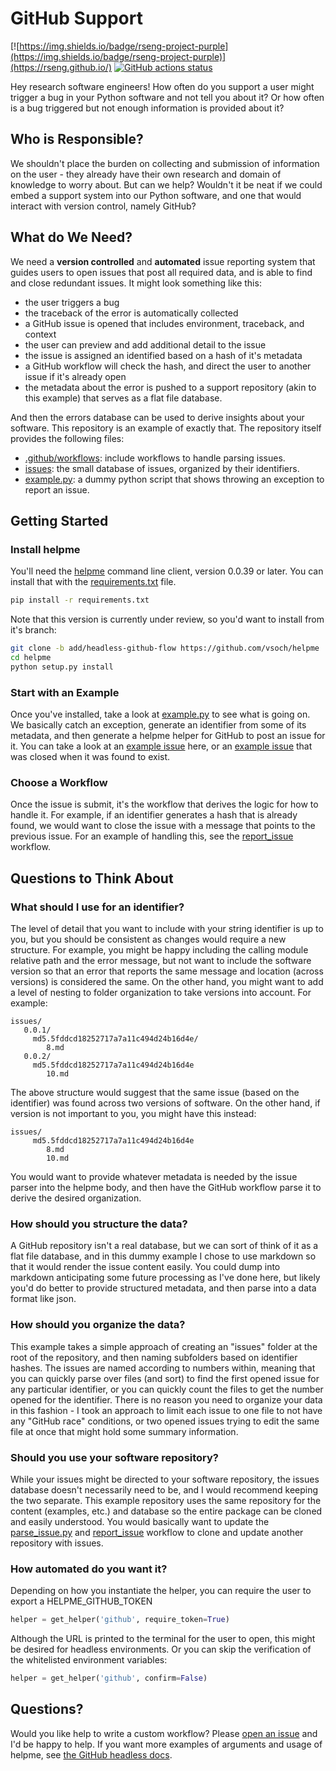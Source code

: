 # GitHub Support

[![https://img.shields.io/badge/rseng-project-purple](https://img.shields.io/badge/rseng-project-purple)](https://rseng.github.io/)
[![GitHub actions status](https://github.com/rseng/github-support/workflows/report-issue/badge.svg?branch=master)](https://github.com/rseng/github-support/actions?query=branch%3Amaster+workflow%3Areport-issue)

Hey research software engineers! How often do you support a user might trigger a bug
in your Python software and not tell you about it? Or how often is a bug triggered
but not enough information is provided about it?

## Who is Responsible?

We shouldn't place the burden on collecting and submission of information on the user -
they already have their own research and domain of knowledge to worry about. But
can we help? Wouldn't it be neat if we could embed a support system into our Python software,
and one that would interact with version control, namely GitHub? 

## What do We Need?

We need a **version controlled** and **automated** issue reporting system that guides
users to open issues that post all required data, and is able to find and close redundant issues.
It might look something like this:

 - the user triggers a bug
 - the traceback of the error is automatically collected
 - a GitHub issue is opened that includes environment, traceback, and context
 - the user can preview and add additional detail to the issue
 - the issue is assigned an identified based on a hash of it's metadata
 - a GitHub workflow will check the hash, and direct the user to another issue if it's already open
 - the metadata about the error is pushed to a support repository (akin to this example) that serves as a flat file database.

And then the errors database can be used to derive insights about your software.
This repository is an example of exactly that. The repository itself provides the following 
files:

 - [.github/workflows](.github/workflows): include workflows to handle parsing issues.
 - [issues](issues): the small database of issues, organized by their identifiers.
 - [example.py](example.py): a dummy python script that shows throwing an exception to report an issue.

## Getting Started

### Install helpme

You'll need the [helpme](https://vsoch.github.io/helpme) command line client, version 0.0.39 or later.
You can install that with the [requirements.txt](requirements.txt) file.

```bash
pip install -r requirements.txt
```

Note that this version is currently under review, so you'd want to install from it's branch:

```bash
git clone -b add/headless-github-flow https://github.com/vsoch/helpme
cd helpme
python setup.py install
```

### Start with an Example

Once you've installed, take a look at [example.py](example.py) to see what is going on.
We basically catch an exception, generate an identifier from some of its metadata,
and then generate a helpme helper for GitHub to post an issue for it. You can take a look
at an [example issue](https://github.com/rseng/github-support/issues/1) here, or an [example issue](https://github.com/rseng/github-support/issues/14) that was closed when it was found to exist. 

### Choose a Workflow

Once the issue is submit, it's the workflow that derives the logic for how to handle it.
For example, if an identifier generates a hash that is already found, we would want to
close the issue with a message that points to the previous issue. For
an example of handling this, see the [report_issue](.github/workflows/report_issue.yml)
workflow.

## Questions to Think About

### What should I use for an identifier?

The level of detail that you want to include with your string identifier is up to you,
but you should be consistent as changes would require a new structure. For example,
you might be happy including the calling module relative path and the error message,
but not want to include the software version so that an error that reports the same
message and location (across versions) is considered the same. On the other hand, you
might want to add a level of nesting to folder organization to take versions into 
account. For example:

```
issues/
   0.0.1/
     md5.5fddcd18252717a7a11c494d24b16d4e/
        8.md
   0.0.2/
     md5.5fddcd18252717a7a11c494d24b16d4e
        10.md
```

The above structure would suggest that the same issue (based on the identifier) was
found across two versions of software. On the other hand, if version is not important
to you, you might have this instead:

```
issues/
     md5.5fddcd18252717a7a11c494d24b16d4e
        8.md
        10.md
```

You would want to provide whatever metadata is needed by the issue parser into the helpme body,
and then have the GitHub workflow parse it to derive the desired organization.

### How should you structure the data?
A GitHub repository isn't a real database, but we can sort of think of it as a flat file
database, and in this dummy example I chose to use markdown so that it would render
the issue content easily. You could dump into markdown anticipating some future processing
as I've done here, but likely you'd do better to provide structured metadata, and then parse into a data format like json.

### How should you organize the data?
This example takes a simple approach of creating an "issues" folder at the root of the
repository, and then naming subfolders based on identifier hashes. The issues are named
according to numbers within, meaning that you can quickly parse over files (and sort)
to find the first opened issue for any particular identifier, or you can quickly 
count the files to get the number opened for the identifier. There is no reason
you need to organize your data in this fashion  - I took an approach to limit
each issue to one file to not have any "GitHub race" conditions, or two opened issues
trying to edit the same file at once that might hold some summary information.

### Should you use your software repository?

While your issues might be directed to your software repository, the issues database
doesn't necessarily need to be, and I would recommend keeping the two separate.
This example repository uses the same repository for the content (examples, etc.) 
and database so the entire package can be cloned and easily understood. You
would basically want to update the [parse_issue.py](.github/parse_issue.py) and 
[report_issue](.github/workflows/report_issue.yml) workflow to clone and update
another repository with issues.

### How automated do you want it?

Depending on how you instantiate the helper, you can require the user to export a HELPME_GITHUB_TOKEN

```python
helper = get_helper('github', require_token=True)
```

Although the URL is printed to the terminal for the user to open, this might be desired for headless environments. Or you can skip the verification of the whitelisted environment variables:

```python
helper = get_helper('github', confirm=False)
```

## Questions?

Would you like help to write a custom workflow? Please [open an issue](https://github.com/rseng/github-support/issues) and I'd be happy to help. If you want more examples of arguments and usage of helpme, see [the GitHub headless docs](https://vsoch.github.io/helpme/helper-github#headless).
